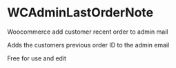 # WCAdminLastOrderNote
Woocommerce add customer recent order to admin mail

Adds the customers previous order ID to the admin email

Free for use and edit

